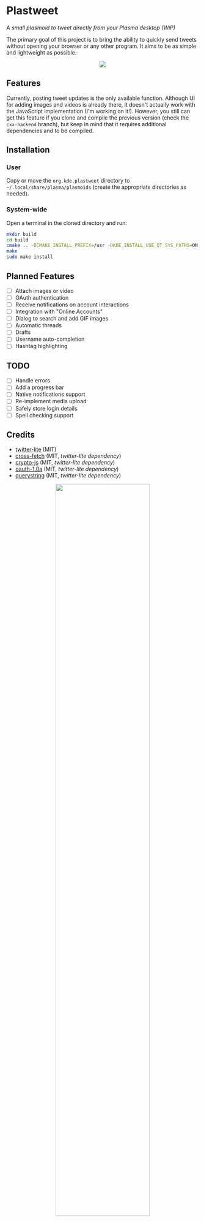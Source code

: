 # Plastweet
_A small plasmoid to tweet directly from your Plasma desktop (WiP)_

The primary goal of this project is to bring the ability to quickly send tweets without opening your browser or any other program. It aims to be as simple and lightweight as possible.

<p align="center">
<img src="screenshots/plastweet.png">
</p>

## Features
Currently, posting tweet updates is the only available function. Although UI for adding images and videos is already there, it doesn't actually work with the JavaScript implementation (I'm working on it!).
However, you still can get this feature if you clone and compile the previous version (check the `cxx-backend` branch), but keep in mind that it requires additional dependencies and to be compiled.

## Installation
### User
Copy or move the `org.kde.plastweet` directory to `~/.local/share/plasma/plasmoids` (create the appropriate directories as needed).

### System-wide
Open a terminal in the cloned directory and run:
```bash
mkdir build
cd build
cmake .. -DCMAKE_INSTALL_PREFIX=/usr -DKDE_INSTALL_USE_QT_SYS_PATHS=ON
make
sudo make install
```

## Planned Features
- [ ] Attach images or video
- [ ] OAuth authentication
- [ ] Receive notifications on account interactions
- [ ] Integration with "Online Accounts"
- [ ] Dialog to search and add GIF images
- [ ] Automatic threads
- [ ] Drafts
- [ ] Username auto-completion
- [ ] Hashtag highlighting

## TODO
- [ ] Handle errors
- [ ] Add a progress bar
- [ ] Native notifications support
- [ ] Re-implement media upload
- [ ] Safely store login details
- [ ] Spell checking support

## Credits
* [twitter-lite](https://github.com/draftbit/twitter-lite) (MIT)
* [cross-fetch](https://github.com/lquixada/cross-fetch) (MIT, _twitter-lite dependency_)
* [crypto-js](https://github.com/brix/crypto-js) (MIT, _twitter-lite dependency_)
* [oauth-1.0a](https://github.com/ddo/oauth-1.0a) (MIT, _twitter-lite dependency_)
* [querystring](https://github.com/Gozala/querystring) (MIT, _twitter-lite dependency_)

<p align="center">
<img src="screenshots/made-with-kdevelop.png" width="70%">
</p>
